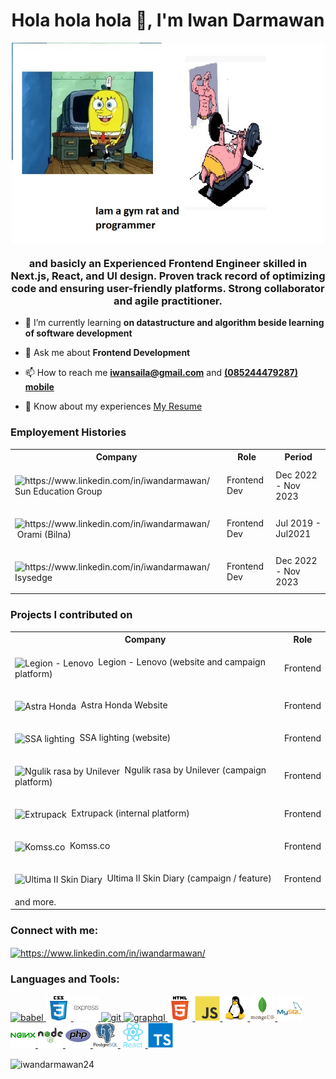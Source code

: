 <h1 align="center">Hola hola hola 👋, I'm Iwan Darmawan</h1>
<p align="center"><img align="center" src="https://raw.githubusercontent.com/iwandarmawan24/iwandarmawan24/main/normal_spongebob4.jpg" alt="https://www.linkedin.com/in/iwandarmawan/" height="320" width="500" /></p>
<h3 align="center">and basicly an Experienced Frontend Engineer skilled in Next.js, React, and UI design. Proven track record of optimizing code and ensuring user-friendly platforms. Strong collaborator and agile practitioner.</h3>

- 🌱 I’m currently learning **on datastructure and algorithm beside learning of software development**

- 💬 Ask me about **Frontend Development**

- 📫 How to reach me **iwansaila@gmail.com** and [**(085244479287) mobile**](https://wa.me/085244479287?text=Halo,%20Iwan!!)

- 📄 Know about my experiences [My Resume](https://drive.google.com/file/d/1oqok1OetnbptQta3cEM7htNWdqFNPCge/view?usp=sharing)
<h3 align="left">Employement Histories</h3>
<table>  
<tr>  
<th>Company</th>  
<th>Role</th>  
<th>Period</th>  
</tr>  
<tr>  
<td><p align="left">
<img align="center" src="https://raw.githubusercontent.com/iwandarmawan24/portofiles/main/sunedu.jpg" alt="https://www.linkedin.com/in/iwandarmawan/" height="30" width="50" /></a>&nbsp; Sun Education Group 
</p></td>  
<td>Frontend Dev</td>  
<td>Dec 2022 - Nov 2023</td>  
</tr>  
<tr>  
<td><p align="left"><img align="center" src="https://raw.githubusercontent.com/iwandarmawan24/portofiles/main/orami.jpg" alt="https://www.linkedin.com/in/iwandarmawan/" height="35" width="45" /></a> &nbsp;Orami (Bilna)
</p>
</td>  
<td>Frontend Dev</td>  
<td>Jul 2019 - Jul2021</td>  
</tr>  
<tr>  
<td><p align="left">
<img align="center" src="https://raw.githubusercontent.com/iwandarmawan24/portofiles/main/isysedge.jpg" alt="https://www.linkedin.com/in/iwandarmawan/" height="35" width="35" /></a>&nbsp; Isysedge
</p></td>  
<td>Frontend Dev</td>  
<td>Dec 2022 - Nov 2023</td>  
</tr>  
</table>

<h3 align="left">Projects I contributed on</h3>
<table>  <tr>  <th>Company</th>  <th>Role</th>  </tr>  <tr>  <td>  <p align="left">  <img align="center" src="https://raw.githubusercontent.com/iwandarmawan24/portofiles/main/legion-lenovo.png" alt="Legion - Lenovo" height="15" width="40" />&nbsp; Legion - Lenovo (website and campaign platform) </p>  </td>  <td>Frontend</td>  </tr>  <tr>  <td>  <p align="left">  <img align="center" src="https://raw.githubusercontent.com/iwandarmawan24/portofiles/0d60aeeea53e1ddba9c8ec1a113ba405341968d5/astra-honda.svg" alt="Astra Honda" height="25" width="50" />&nbsp; Astra Honda Website </p>  </td>  <td>Frontend</td>  </tr>  <tr>  <td>  <p align="left">  <img align="center" src="https://raw.githubusercontent.com/iwandarmawan24/portofiles/main/ssa-lightning.png" alt="SSA lighting" height="40" width="60" />&nbsp; SSA lighting (website) </p>  </td>  <td>Frontend</td>  </tr>  <tr>  <td>  <p align="left">  <img align="center" src="https://raw.githubusercontent.com/iwandarmawan24/portofiles/main/ufs.png" alt="Ngulik rasa by Unilever" height="20" width="55" />&nbsp; Ngulik rasa by Unilever (campaign platform) </p>  </td>  <td>Frontend</td>  </tr>  <tr>  <td>  <p align="left">  <img align="center" src="https://raw.githubusercontent.com/iwandarmawan24/portofiles/main/extrupack.png" alt="Extrupack" height="20" width="55" />&nbsp; Extrupack (internal platform) </p>  </td>  <td>Frontend</td>  </tr>  <tr>  <td>  <p align="left">  <img align="center" src="https://raw.githubusercontent.com/iwandarmawan24/portofiles/main/komms.png" alt="Komss.co" height="20" width="60" />&nbsp; Komss.co </p>  </td>  <td>Frontend</td>  </tr>  <tr>  <td>  <p align="left">  <img align="center" src="https://raw.githubusercontent.com/iwandarmawan24/portofiles/main/ultima-ii.png" alt="Ultima II Skin Diary" height="25" width="25" />&nbsp; Ultima II Skin Diary (campaign / feature) </p>  </td>  <td>Frontend</td>  </tr>  <tr>  <td>and more.</td>   </tr>  </table>
<h3 align="left">Connect with me:</h3>
<p align="left">
<a href="https://linkedin.com/in/https://www.linkedin.com/in/iwandarmawan/" target="blank"><img align="center" src="https://raw.githubusercontent.com/rahuldkjain/github-profile-readme-generator/master/src/images/icons/Social/linked-in-alt.svg" alt="https://www.linkedin.com/in/iwandarmawan/" height="30" width="40" /></a>
</p>

<h3 align="left">Languages and Tools:</h3>
<p align="left"> <a href="https://babeljs.io/" target="_blank" rel="noreferrer"> <img src="https://www.vectorlogo.zone/logos/babeljs/babeljs-icon.svg" alt="babel" width="40" height="40"/> </a> <a href="https://www.w3schools.com/css/" target="_blank" rel="noreferrer"> <img src="https://raw.githubusercontent.com/devicons/devicon/master/icons/css3/css3-original-wordmark.svg" alt="css3" width="40" height="40"/> </a> <a href="https://expressjs.com" target="_blank" rel="noreferrer"> <img src="https://raw.githubusercontent.com/devicons/devicon/master/icons/express/express-original-wordmark.svg" alt="express" width="40" height="40"/> </a> <a href="https://git-scm.com/" target="_blank" rel="noreferrer"> <img src="https://www.vectorlogo.zone/logos/git-scm/git-scm-icon.svg" alt="git" width="40" height="40"/> </a> <a href="https://graphql.org" target="_blank" rel="noreferrer"> <img src="https://www.vectorlogo.zone/logos/graphql/graphql-icon.svg" alt="graphql" width="40" height="40"/> </a> <a href="https://www.w3.org/html/" target="_blank" rel="noreferrer"> <img src="https://raw.githubusercontent.com/devicons/devicon/master/icons/html5/html5-original-wordmark.svg" alt="html5" width="40" height="40"/> </a> <a href="https://developer.mozilla.org/en-US/docs/Web/JavaScript" target="_blank" rel="noreferrer"> <img src="https://raw.githubusercontent.com/devicons/devicon/master/icons/javascript/javascript-original.svg" alt="javascript" width="40" height="40"/> </a> <a href="https://www.linux.org/" target="_blank" rel="noreferrer"> <img src="https://raw.githubusercontent.com/devicons/devicon/master/icons/linux/linux-original.svg" alt="linux" width="40" height="40"/> </a> <a href="https://www.mongodb.com/" target="_blank" rel="noreferrer"> <img src="https://raw.githubusercontent.com/devicons/devicon/master/icons/mongodb/mongodb-original-wordmark.svg" alt="mongodb" width="40" height="40"/> </a> <a href="https://www.mysql.com/" target="_blank" rel="noreferrer"> <img src="https://raw.githubusercontent.com/devicons/devicon/master/icons/mysql/mysql-original-wordmark.svg" alt="mysql" width="40" height="40"/> </a> <a href="https://www.nginx.com" target="_blank" rel="noreferrer"> <img src="https://raw.githubusercontent.com/devicons/devicon/master/icons/nginx/nginx-original.svg" alt="nginx" width="40" height="40"/> </a> <a href="https://nodejs.org" target="_blank" rel="noreferrer"> <img src="https://raw.githubusercontent.com/devicons/devicon/master/icons/nodejs/nodejs-original-wordmark.svg" alt="nodejs" width="40" height="40"/> </a> <a href="https://www.php.net" target="_blank" rel="noreferrer"> <img src="https://raw.githubusercontent.com/devicons/devicon/master/icons/php/php-original.svg" alt="php" width="40" height="40"/> </a> <a href="https://www.postgresql.org" target="_blank" rel="noreferrer"> <img src="https://raw.githubusercontent.com/devicons/devicon/master/icons/postgresql/postgresql-original-wordmark.svg" alt="postgresql" width="40" height="40"/> </a> <a href="https://reactjs.org/" target="_blank" rel="noreferrer"> <img src="https://raw.githubusercontent.com/devicons/devicon/master/icons/react/react-original-wordmark.svg" alt="react" width="40" height="40"/> </a> <a href="https://www.typescriptlang.org/" target="_blank" rel="noreferrer"> <img src="https://raw.githubusercontent.com/devicons/devicon/master/icons/typescript/typescript-original.svg" alt="typescript" width="40" height="40"/> </a> </p>

<p><img align="center" src="https://github-readme-stats.vercel.app/api/top-langs?username=iwandarmawan24&show_icons=true&locale=en&layout=compact" alt="iwandarmawan24" /></p>
